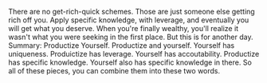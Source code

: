 There are no get-rich-quick schemes. Those are just someone else getting rich off you. Apply specific knowledge, with leverage, and eventually you will get what you deserve. When you're finally wealthy, you'll realize it wasn't what you were seeking in the first place. But this is for another day. Summary: Productize Yourself. Productize and yourself. Yourself has uniqueness. Produictize has leverage. Yourself has accoutability. Productize has specific knowledge. Yourself also has specific knowledge in there. So all of these pieces, you can combine them into these two words.
